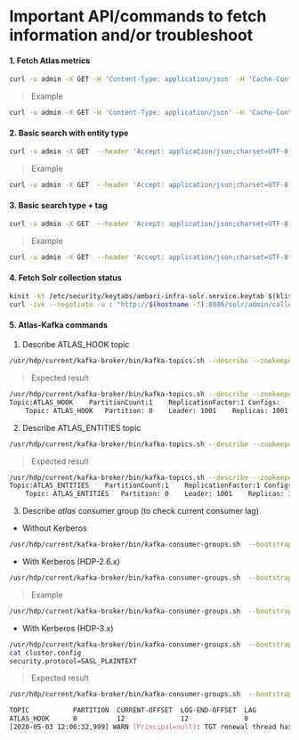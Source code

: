 # Important API/commands to fetch information and/or troubleshoot

#### 1. Fetch Atlas metrics
```bash
curl -u admin -X GET -H 'Content-Type: application/json' -H 'Cache-Control: no-cache' http://$(hostname -f):21000/api/atlas/admin/metrics
```

> Example
```bash
curl -u admin -X GET -H 'Content-Type: application/json' -H 'Cache-Control: no-cache' http://c1232-node3.coelab.cloudera.com:21000/api/atlas/admin/metrics
```

#### 2. Basic search with entity type
```bash
curl -u admin -X GET  --header 'Accept: application/json;charset=UTF-8' "http://$(hostname -f):21000/api/atlas/v2/search/basic?&typeName=<entity-type>" | python -m json.tool
```
> Example
```bash
curl -u admin -X GET  --header 'Accept: application/json;charset=UTF-8' "http://$(hostname -f):21000/api/atlas/v2/search/basic?&typeName=hive_table" | python -m json.tool
```

#### 3. Basic search type + tag
```bash
curl -u admin -X GET  --header 'Accept: application/json;charset=UTF-8' "http://$(hostname -f):21000/api/atlas/v2/search/basic?classification=<tag>&typeName=<entity-type>"
```

> Example
```bash
curl -u admin -X GET  --header 'Accept: application/json;charset=UTF-8' "http://$(hostname -f):21000/api/atlas/v2/search/basic?classification=NewTag&typeName=hive_column"
```

#### 4. Fetch Solr collection status
```bash
kinit -kt /etc/security/keytabs/ambari-infra-solr.service.keytab $(klist -kte /etc/security/keytabs/ambari-infra-solr.service.keytab | awk 'NR==4{print $4}')
curl -ivk --negotiate -u : "http://$(hostname -f):8886/solr/admin/collections?action=CLUSTERSTATUS&wt=json&indent=on"
```

#### 5. Atlas-Kafka commands
1. Describe ATLAS_HOOK topic
```bash
/usr/hdp/current/kafka-broker/bin/kafka-topics.sh --describe --zookeeper `hostname -f`:2181 --topic ATLAS_HOOK
```
> Expected result
```bash
/usr/hdp/current/kafka-broker/bin/kafka-topics.sh --describe --zookeeper `hostname -f`:2181 --topic ATLAS_HOOK
Topic:ATLAS_HOOK	PartitionCount:1	ReplicationFactor:1	Configs:
	Topic: ATLAS_HOOK	Partition: 0	Leader: 1001	Replicas: 1001	Isr: 1001
```
2. Describe ATLAS_ENTITIES topic
```bash
/usr/hdp/current/kafka-broker/bin/kafka-topics.sh --describe --zookeeper `hostname -f`:2181 --topic ATLAS_ENTITIES
```
> Expected result
```bash
/usr/hdp/current/kafka-broker/bin/kafka-topics.sh --describe --zookeeper `hostname -f`:2181 --topic ATLAS_ENTITIES
Topic:ATLAS_ENTITIES	PartitionCount:1	ReplicationFactor:1	Configs:
	Topic: ATLAS_ENTITIES	Partition: 0	Leader: 1001	Replicas: 1001	Isr: 1001
```
3. Describe _atlas_ consumer group (to check current consumer lag)
* Without Kerberos
```bash
/usr/hdp/current/kafka-broker/bin/kafka-consumer-groups.sh  --bootstrap-server `hostname -f`:6667 --describe --group atlas
```
* With Kerberos (HDP-2.6.x)
```bash
/usr/hdp/current/kafka-broker/bin/kafka-consumer-groups.sh  --bootstrap-server `hostname -f`:6667 --describe --group atlas --security-protocol <kafka-security-protocol>
```
> Example
```bash
/usr/hdp/current/kafka-broker/bin/kafka-consumer-groups.sh  --bootstrap-server `hostname -f`:6667 --describe --group atlas --security-protocol SASL_PLAINTEXT
```
* With Kerberos (HDP-3.x)
```bash
/usr/hdp/current/kafka-broker/bin/kafka-consumer-groups.sh  --bootstrap-server `hostname -f`:6667 --describe --group atlas --command-config cluster.config
cat cluster.config
security.protocol=SASL_PLAINTEXT
```
> Expected result
```bash
/usr/hdp/current/kafka-broker/bin/kafka-consumer-groups.sh  --bootstrap-server `hostname -f`:6667 --describe --group atlas --command-config cluster.config

TOPIC           PARTITION  CURRENT-OFFSET  LOG-END-OFFSET  LAG             CONSUMER-ID                                     HOST            CLIENT-ID
ATLAS_HOOK      0          12              12              0               consumer-1-367dc678-f9cd-4e8b-a0c7-0cc154a13b72 /172.25.36.16   consumer-1
[2020-05-03 12:06:32,999] WARN [Principal=null]: TGT renewal thread has been interrupted and will exit. (org.apache.kafka.common.security.kerberos.KerberosLogin)
```

